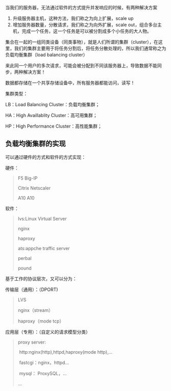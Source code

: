 当我们的服务器，无法通过软件的方式提升并发响应的时候，有两种解决方案

1. 升级服务器主机，这种方法，我们称之为向上扩展，scale up
2. 增加服务器数量，分散请求，我们称之为向外扩展，scale out，组合多台主机，完成一个任务，这一个任务是可以被分割成多个小任务的大人物。

集合在一起的一组同类设备（同类事物），就是人们所谓的集群（cluster），在这里，我们的集群主要用于将任务分割后，将任务分散处理的，所以我们通常称之为负载均衡集群（load balancing cluster）

来此同一个用户的多次请求，可能会被分配到不同该服务器上，导致数据不能同步，两种解决方案！

数据都存储在一个共享存储设备中，所有服务器都能访问，读写！

 

集群类型：

LB：Load Balancing Cluster：负载均衡集群；

HA：High Availlablity Cluster：高可用集群；

HP：High Performance Cluster：高性能集群；



## 负载均衡集群的实现

可以通过硬件的方式和软件的方式实现：

硬件：

> F5 Big-IP
>
> Citrix Netscaler
>
> A10 A10

软件：

> lvs:Linux Virtual Server
>
> nginx
>
> haproxy
>
> ats:appche  traffic server
>
> perbal
>
> pound

基于工作的协议层次，又可以分为：

传输层（通用）：（DPORT)

> LVS
>
> nginx（stream）
>
> haproxy（mode tcp）

应用层（专用）：（自定义的请求模型分类）

> proxy  server:
>
> ​	http:nginx(http),httpd,haproxy(mode http),...
>
> ​	fastcgi：nginx，httpd...
>
> ​	mysql： ProxySQL，...
>
> ...
>
> 